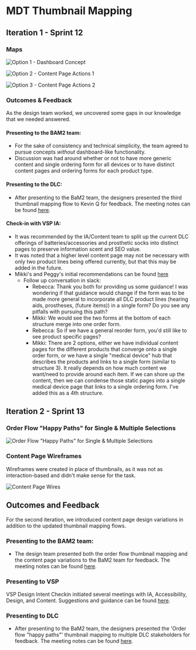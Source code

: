 # MDT Thumbnail Mapping

## Iteration 1 - Sprint 12

### Maps
![Option 1 - Dashboard Concept](https://github.com/department-of-veterans-affairs/va.gov-team/blob/master/products/medical-device-tool/design/thumbnail-mapping/thumbnail_mapping-v1-1.jpg "Iteration One, Dashboard Concept")

![Option 2 - Content Page Actions 1](https://github.com/department-of-veterans-affairs/va.gov-team/blob/master/products/medical-device-tool/design/thumbnail-mapping/thumbnail_mapping-v1-2.jpg "Iteration Two, No Dashboard")

![Option 3 - Content Page Actions 2](https://github.com/department-of-veterans-affairs/va.gov-team/blob/master/products/medical-device-tool/design/thumbnail-mapping/thumbnail_mapping-v1-3.jpg "Iteration Three, No Dashboard")

### Outcomes & Feedback
As the design team worked, we uncovered some gaps in our knowledge that we needed answered.

#### Presenting to the BAM2 team:
- For the sake of consistency and technical simplicity, the team agreed to pursue concepts *without* dashboard-like functionality.
- Discussion was had around whether or not to have more generic content and single ordering form for all devices or to have distinct content pages and ordering forms for each product type. 

#### Presenting to the DLC:
- After presenting to the BaM2 team, the designers presented the third thumbnail mapping flow to Kevin Q for feedback. The meeting notes can be found [here](https://github.com/department-of-veterans-affairs/va.gov-team/blob/master/products/medical-device-tool/meetings/20200114-DALC-thumbnail-mapping-review.md). 

#### Check-in with VSP IA:
- It was recommended by the IA/Content team to split up the current DLC offerings of batteries/accessories and prosthetic socks into distinct pages to preserve information scent and SEO value.
- It was noted that a higher level content page may not be necessary with only two product lines being offered currently, but that this may be added in the future.
- Mikki's and Peggy's initial recommendations can be found [here](https://github.com/department-of-veterans-affairs/va.gov-team/blob/master/products/medical-device-tool/design/ia-recommendations-v1.png)
  - Follow up conversation in slack:
    - Rebecca: Thank you both for providing us some guidance! I was wondering if that guidance would change if the form was to be made more general to incorporate all DLC product lines (hearing aids, prostheses, (future items)) in a single form? Do you see any pitfalls with pursuing this path?
    - Mikki: We would see the two forms at the bottom of each structure merge into one order form.
    - Rebecca: So if we have a general reorder form, you'd still like to see product specific pages?
    - Mikki: There are 2 options, either we have individual content pages for the different products that converge onto a single order form, or we have a single "medical device" hub that describes the products and links to a single form (similar to structure 3).  It really depends on how much content we want/need to provide around each item.  If we can shore up the content, then we can condense those static pages into a single medical device page that links to a single ordering form.  I've added this as a 4th structure.

## Iteration 2 - Sprint 13

### Order Flow "Happy Paths" for Single & Multiple Selections
![Order Flow "Happy Paths" for Single & Multiple Selections](https://github.com/department-of-veterans-affairs/va.gov-team/blob/master/products/medical-device-tool/design/thumbnail-mapping/thumbnail_mapping-v2-1.jpg "Iteration Two, Single + Multiple Selections")

### Content Page Wireframes

Wireframes were created in place of thumbnails, as it was not as interaction-based and didn't make sense for the task.

![Content Page Wires](https://github.com/department-of-veterans-affairs/va.gov-team/blob/master/products/medical-device-tool/design/thumbnail-mapping/wires-content-v2-1.jpg "Iteration Two, Content Wires")

## Outcomes and Feedback
For the second iteration, we introduced content page design variations in addition to the updated thumbnail mapping flows.  

### Presenting to the BAM2 team:

- The design team presented both the order flow thumbnail mapping and the content page variations to the BaM2 team for feedback. The meeting notes can be found [here](https://github.com/department-of-veterans-affairs/va.gov-team/blob/master/products/medical-device-tool/meetings/20200122-BAM2-thumbnail-mapping-review.md). 

### Presenting to VSP 
VSP Design Intent Checkin initiated several meetings with IA, Accessibility, Design, and Content. Suggestions and guidance can be found [here](https://github.com/department-of-veterans-affairs/va.gov-team/blob/master/products/medical-device-tool/meetings/20200121-VSP-design-intent-check-in.md).

### Presenting to DLC
- After presenting to the BaM2 team, the designers presented the 'Order flow "happy paths"' thumbnail mapping to multiple DLC stakeholders for feedback. The meeting notes can be found [here](https://github.com/department-of-veterans-affairs/va.gov-team/blob/master/products/medical-device-tool/meetings/20200124-DALC-thumbnail-mapping-review.md). 
